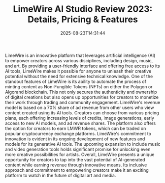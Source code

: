 ﻿---
title: "LimeWire AI Studio Review 2023: Details, Pricing & Features"
date: "2025-08-23T14:31:44"
category: "Markets"
summary: ""
slug: "limewire ai studio review 2023 details pricing  features"
source_urls:
  - "https://techncruncher.blogspot.com/2023/12/limewire-ai-studio-review-2023-details.html"
seo:
  title: "LimeWire AI Studio Review 2023: Details, Pricing & Features | Hash n Hedge"
  description: ""
  keywords: ["news", "markets", "brief"]
---
LimeWire is an innovative platform that leverages artificial intelligence (AI) to empower creators across various disciplines, including design, music, and art. By providing a user-friendly interface and offering free access to its AI tools, LimeWire makes it possible for anyone to unleash their creative potential without the need for extensive technical knowledge.  One of the standout features of LimeWire is its ability to automate the process of minting content as Non-Fungible Tokens (NFTs) on either the Polygon or Algorand blockchain. This not only secures the authenticity and ownership of digital creations but also opens up opportunities for creators to monetize their work through trading and community engagement.  LimeWire's revenue model is based on a 70% share of ad revenue from other users who view content created using its AI tools. Creators can choose from various pricing plans, each offering increasing levels of credits, image generations, early access to new AI models, and ad revenue shares. The platform also offers the option for creators to earn LMWR tokens, which can be traded on popular cryptocurrency exchange platforms.  LimeWire's commitment to innovation is evident in its ongoing development of new features and models for its generative AI tools. The upcoming expansion to include music and video generation tools holds significant promise for unlocking even more creative possibilities for artists.  Overall, LimeWire presents a unique opportunity for creators to tap into the vast potential of AI-generated content while earning revenue through innovative means. Its inclusive approach and commitment to empowering creators make it an exciting platform to watch in the future of digital art and media. 
